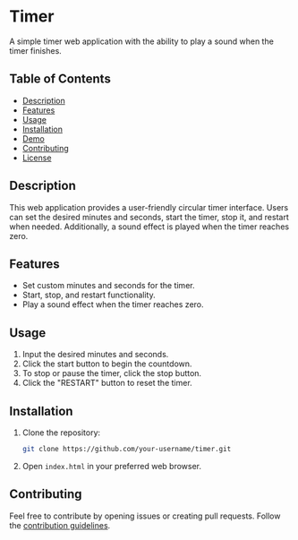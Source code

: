 # Timer

A simple timer web application with the ability to play a sound when the timer finishes.

## Table of Contents

- [Description](#description)
- [Features](#features)
- [Usage](#usage)
- [Installation](#installation)
- [Demo](#demo)
- [Contributing](#contributing)
- [License](#license)

## Description

This web application provides a user-friendly circular timer interface. Users can set the desired minutes and seconds, start the timer, stop it, and restart when needed. Additionally, a sound effect is played when the timer reaches zero.

## Features

- Set custom minutes and seconds for the timer.
- Start, stop, and restart functionality.
- Play a sound effect when the timer reaches zero.

## Usage

1. Input the desired minutes and seconds.
2. Click the start button to begin the countdown.
3. To stop or pause the timer, click the stop button.
4. Click the "RESTART" button to reset the timer.

## Installation

1. Clone the repository:

    ```bash
    git clone https://github.com/your-username/timer.git
    ```

2. Open `index.html` in your preferred web browser.


## Contributing

Feel free to contribute by opening issues or creating pull requests. Follow the [contribution guidelines](CONTRIBUTING.md).

